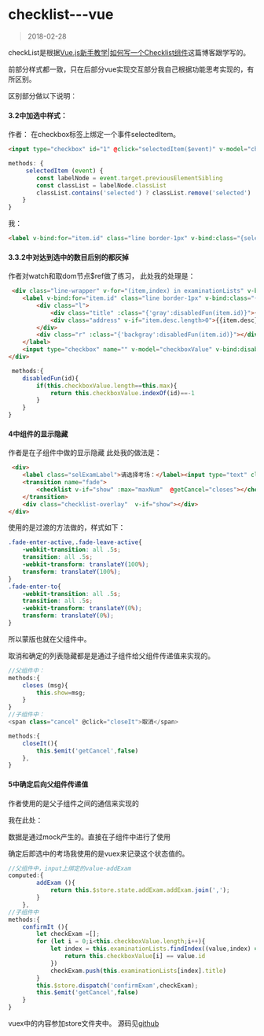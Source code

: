 
# checklist---vue
>2018-02-28
<tag-part tagName="vue"/>



checkList是根据[Vue.js新手教学|如何写一个Checklist组件](https://blog.dunizb.com//2017/11/18/Vue-checklist-components/)这篇博客跟学写的。

前部分样式都一致，只在后部分vue实现交互部分我自己根据功能思考实现的，有所区别。

区别部分做以下说明：

#### 3.2中加选中样式：
作者：
在checkbox标签上绑定一个事件selectedItem。
```html
<input type="checkbox" id="1" @click="selectedItem($event)" v-model="checkboxValue" style="display:none" value="1">
```

```javascript
methods: {
     selectedItem (event) {
        const labelNode = event.target.previousElementSibling
        const classList = labelNode.classList
        classList.contains('selected') ? classList.remove('selected') : classList.add('selected')
    }
}
```
我：
```html
<label v-bind:for="item.id" class="line border-1px" v-bind:class="{selected:checkboxValue.indexOf(item.id)>=0}">
```
#### 3.3.2中对达到选中的数目后别的都灰掉
作者对watch和取dom节点$ref做了练习，
此处我的处理是：
```html
 <div class="line-wrapper" v-for="(item,index) in examinationLists" v-bind:disabled="disabledFun(item.id)">
    <label v-bind:for="item.id" class="line border-1px" v-bind:class="{selected:checkboxValue.indexOf(item.id)>=0}">
        <div class="l">
            <div class="title" :class="{'gray':disabledFun(item.id)}">{{item.title}}</div>
            <div class="address" v-if="item.desc.length>0">{{item.desc}}</div>
        </div>
        <div class="r" :class="{'backgray':disabledFun(item.id)}"></div>
    </label>
    <input type="checkbox" name="" v-model="checkboxValue" v-bind:disabled="disabledFun(item.id)" style="display: none;" v-bind:id="item.id" :value="item.id">
</div>
```

```javascript
 methods:{
    disabledFun(id){
        if(this.checkboxValue.length==this.max){
            return this.checkboxValue.indexOf(id)==-1
        }
    }
}
```
#### 4中组件的显示隐藏
作者是在子组件中做的显示隐藏
此处我的做法是：
```html
 <div>
    <label class="selExamLabel">请选择考场：</label><input type="text" class="selExamInput" :value="addExam" placeholder="请选择考场" v-on:click="show = !show">
    <transition name="fade">
        <checklist v-if="show" :max="maxNum"  @getCancel="closes"></checklist>
    </transition>
    <div class="checklist-overlay"  v-if="show"></div>
</div>
```
使用的是过渡的方法做的，样式如下：
```css
.fade-enter-active,.fade-leave-active{
    -webkit-transition: all .5s;
    transition: all .5s;
    -webkit-transform: translateY(100%);
    transform: translateY(100%);
}
.fade-enter-to{
    -webkit-transition: all .5s;
    transition: all .5s;
    -webkit-transform: translateY(0%);
    transform: translateY(0%);
} 
```
所以蒙版也就在父组件中。

取消和确定的列表隐藏都是是通过子组件给父组件传递值来实现的。
```javascript
//父组件中：
methods:{
    closes (msg){
        this.show=msg;
    }
}
//子组件中：
<span class="cancel" @click="closeIt">取消</span>

methods:{
    closeIt(){
        this.$emit('getCancel',false)
    },
}
```
#### 5中确定后向父组件传递值
作者使用的是父子组件之间的通信来实现的

我在此处：

数据是通过mock产生的。直接在子组件中进行了使用

确定后即选中的考场我使用的是vuex来记录这个状态值的。
```javascript
//父组件中，input上绑定的value-addExam
computed:{
        addExam (){
            return this.$store.state.addExam.addExam.join(',');
        }
    },
//子组件中
methods:{
    confirmIt (){
        let checkExam =[];
        for (let i = 0;i<this.checkboxValue.length;i++){
            let index = this.examinationLists.findIndex((value,index) =>{
                return this.checkboxValue[i] == value.id 
            })
            checkExam.push(this.examinationLists[index].title)
        }
        this.$store.dispatch('confirmExam',checkExam);
        this.$emit('getCancel',false)
    }
}

```
vuex中的内容参加store文件夹中。
源码见[github](https://github.com/arieltlm/vue-test/tree/master/checklist)